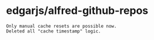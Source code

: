 # edgarjs/alfred-github-repos

```text
Only manual cache resets are possible now.
Deleted all "cache timestamp" logic.
```

